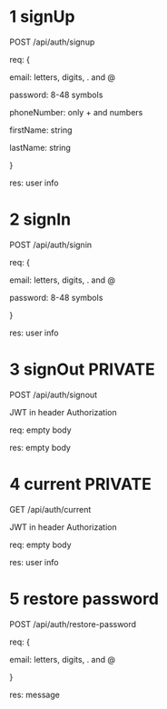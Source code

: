 # 1 signUp

POST /api/auth/signup

req: {

  email: letters, digits, . and @
  
  password: 8-48 symbols
  
  phoneNumber: only + and numbers
  
  firstName: string
  
  lastName: string
  
}

res: user info

# 2 signIn

POST /api/auth/signin

req: {

  email: letters, digits, . and @
  
  password: 8-48 symbols
  
}

res: user info

# 3 signOut PRIVATE

POST /api/auth/signout

JWT in header Authorization

req: empty body

res: empty body

# 4 current PRIVATE

GET /api/auth/current

JWT in header Authorization

req: empty body

res: user info

# 5 restore password

POST /api/auth/restore-password

req: {

  email: letters, digits, . and @
  
}

res: message

